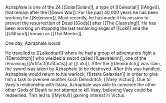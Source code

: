 Aziraphale is one of the 24 [[Solar|Solars]], a type of [[Celestial]] [[Angel]], that remain after the [[Dawn War]]. For the past 40,000 years he has been working for [[Kelemvor]]. Most recently, he has made it his mission to prevent the resurrection of Dead [[Gods]] after [[The Cleansing]]. He has been working on stopping the last remaining angel of [[Loki]] and the [[Ulitharid]] known as [[The Mentor]]. 

One day, Aziraphale would 

He travelled to [[Laikedrari]] where he had a group of adventurers fight a [[Demidritch]] who wielded a sword called [[Laevateinn]], one of the remaining [[Artifact|Artifacts]] of [[Loki]]. After the [[Demidritch]] was slain, the sword was taken by Aziraphale to be destroyed. After this was handled, Aziraphale would return to his warlock, [[Istara Galaxtien]] in order to give him a task to oversee another such Demidritch, [[Vaey Victus]]. Due to Vaey's relationship with Istara, Aziraphale was able to convince the other other Gods of Death to not attempt to kill Vaey, believing Vaey could be redeemed. This led to [[Myrkul]] gaining interest in Victus.